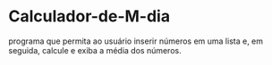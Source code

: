 # Calculador-de-M-dia
programa que permita ao usuário inserir números em uma lista e, em seguida, calcule e exiba a média dos números.
